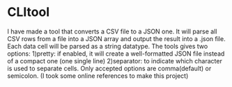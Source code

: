 # CLItool
I have made a tool that converts a CSV file to a JSON one. It will parse all CSV rows from a file into a JSON array and output the result into a .json file. Each data cell will be parsed as a string datatype. The tools gives two options:
1)pretty: if enabled, it will create a well-formatted JSON file instead of a compact one (one single line)
2)separator: to indicate which character is used to separate cells. Only accepted options are comma(default) or semicolon.
(I took some online references to make this project)
